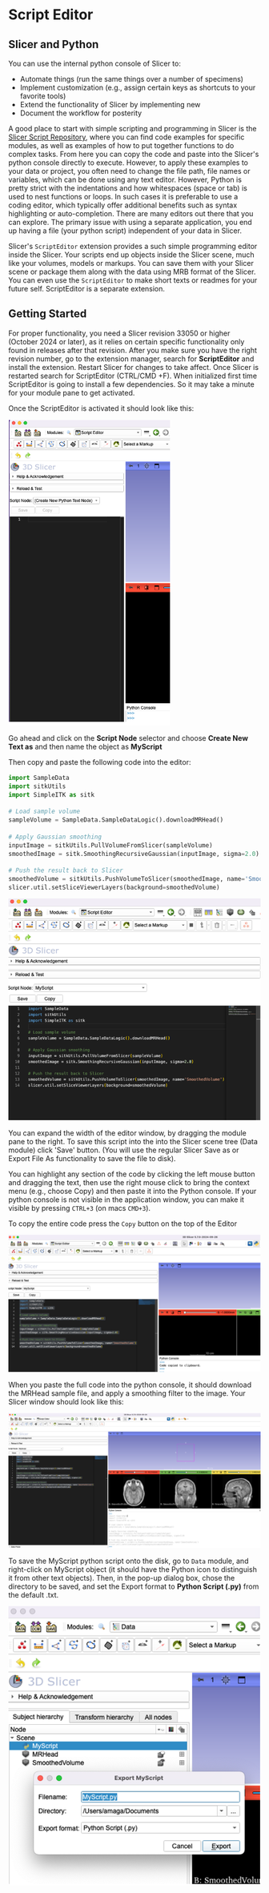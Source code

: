 # Script Editor

## Slicer and Python
You can use the internal python console of  Slicer to:
  * Automate things (run the same things over a number of specimens)
  * Implement customization (e.g., assign certain keys as shortcuts to your favorite tools)
  * Extend the functionality of Slicer by implementing new 
  * Document the workflow for posterity
  
A good place to start with simple scripting and programming in Slicer is the [Slicer Script Repository](https://slicer.readthedocs.io/en/latest/developer_guide/script_repository.html), where you can find code examples for specific modules, as well as examples of how to put together functions to do complex tasks. From here you can copy the code and paste into the Slicer's python console directly to execute. However, to apply these examples to your data or project, you often need to change the file path, file names or variables, which can be done using any text editor. However, Python is pretty strict with the indentations and how whitespaces (space or tab) is used to nest functions or loops. In such cases it is preferable to use a coding editor, which typically offer additional benefits such as syntax highlighting or auto-completion. There are many editors out there that you can explore. The primary issue with using a separate application, you end up having a file (your python script) independent of your data in Slicer.

Slicer's `ScriptEditor` extension provides a such simple programming editor inside the Slicer. Your scripts end up objects inside the Slicer scene, much like your volumes, models or markups. You can save them with your Slicer scene or package them along with the data using MRB format of the Slicer. You can even use the `ScriptEditor` to make short texts or readmes for your future self. ScriptEditor is a separate extension. 

## Getting Started

For proper functionality, you need a Slicer revision 33050 or higher (October 2024 or later), as it relies on certain specific functionality only found in releases after that revision. After you make sure you have the right revision number, go to the extension manager, search for **ScriptEditor** and install the extension. Restart Slicer for changes to take affect. Once Slicer is restarted search for ScriptEditor (CTRL/CMD +F). When initialized first time ScriptEditor is going to install a few dependencies. So it may take a minute for your module pane to get activated.

Once the ScriptEditor is activated it should look like this:

<img src="./editor1.png">

Go ahead and click on the **Script Node** selector and choose **Create New Text as** and then name the object as **MyScript**

Then copy and paste the following code into the editor:

```Python
import SampleData
import sitkUtils
import SimpleITK as sitk

# Load sample volume
sampleVolume = SampleData.SampleDataLogic().downloadMRHead()

# Apply Gaussian smoothing
inputImage = sitkUtils.PullVolumeFromSlicer(sampleVolume)
smoothedImage = sitk.SmoothingRecursiveGaussian(inputImage, sigma=2.0)

# Push the result back to Slicer
smoothedVolume = sitkUtils.PushVolumeToSlicer(smoothedImage, name='SmoothedVolume')
slicer.util.setSliceViewerLayers(background=smoothedVolume) 
```
<img src='./editor2.png'>

You can expand the width of the editor window, by dragging the module pane to the right.  To save this script into the into the Slicer scene tree (Data module) click 'Save' button. (You will use the regular Slicer Save as or Export File As functionality to save the file to disk). 

You can highlight any section of the code by clicking the left mouse button and dragging the text, then use the right mouse click to bring the context menu (e.g., choose Copy) and then paste it into the Python console. If your python console is not visible in the application window, you can make it visible by pressing `CTRL+3` (on macs `CMD+3`). 

To copy the entire code press the `Copy` button on the top of the Editor

<img src="./editor3.png">
 
When you paste the full code into the python console, it should download the MRHead sample file, and apply a smoothing filter to the image. Your Slicer window should look like this:

<img src="./editor4.png">

To save the MyScript python script onto the disk, go to `Data` module, and right-click on MyScript object (it should have the Python icon to distinguish it from other text objects). Then, in the pop-up dialog box, chose the directory to be saved, and set the Export format to **Python Script (.py)** from the default .txt. 

<img src="./editor5.png">


